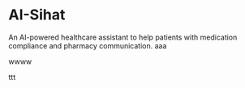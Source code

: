 # AI-Sihat
An AI-powered healthcare assistant to help patients with medication compliance and pharmacy communication.
aaa


wwww


ttt